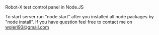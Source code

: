 Robot-X test control panel in Node.JS

To start server run "node start" after you installed all node packages by "node install".
If you have question feel free to contact me on woleri93@gmail.com
